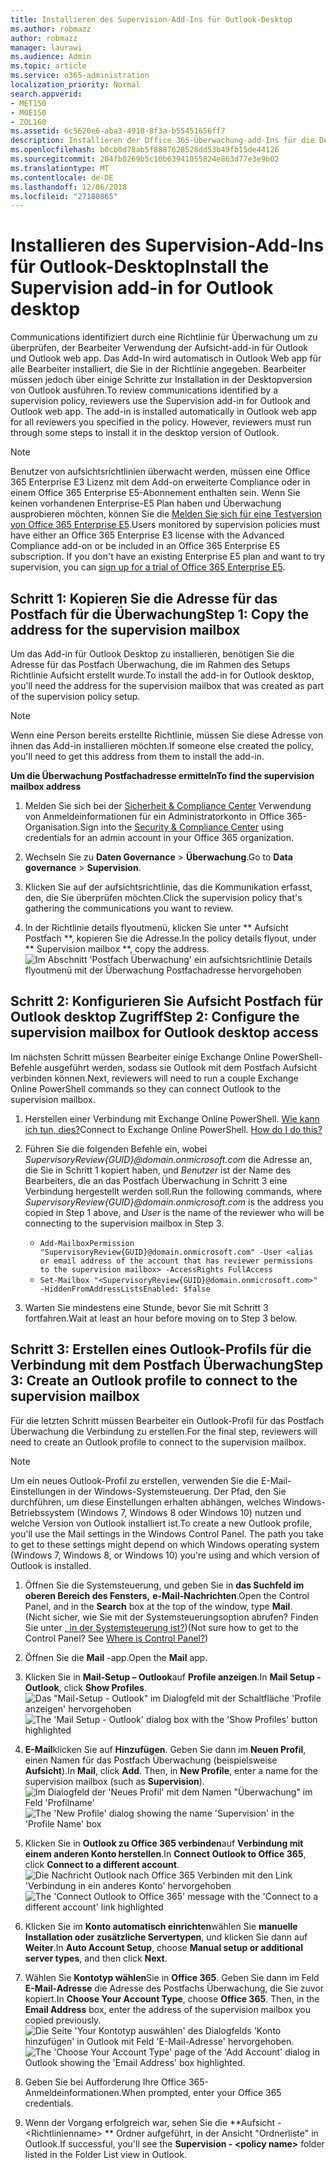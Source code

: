 ```yaml
---
title: Installieren des Supervision-Add-Ins für Outlook-Desktop
ms.author: robmazz
author: robmazz
manager: laurawi
ms.audience: Admin
ms.topic: article
ms.service: o365-administration
localization_priority: Normal
search.appverid:
- MET150
- MOE150
- ZOL160
ms.assetid: 6c5620e6-aba3-4910-8f3a-b55451656ff7
description: Installieren der Office 365-Überwachung-add-Ins für die Desktopversion von Outlook
ms.openlocfilehash: b0cb0d78ab5f8887628528dd53b49fb15de44126
ms.sourcegitcommit: 204fb0269b5c10b63941055824e863d77e3e9b02
ms.translationtype: MT
ms.contentlocale: de-DE
ms.lasthandoff: 12/06/2018
ms.locfileid: "27180865"
---
```

# <a name="install-the-supervision-add-in-for-outlook-desktop"></a><span data-ttu-id="a63f7-103">Installieren des Supervision-Add-Ins für Outlook-Desktop</span><span class="sxs-lookup"><span data-stu-id="a63f7-103">Install the Supervision add-in for Outlook desktop</span></span>

<span data-ttu-id="a63f7-p101">Communications identifiziert durch eine Richtlinie für Überwachung um zu überprüfen, der Bearbeiter Verwendung der Aufsicht-add-in für Outlook und Outlook web app. Das Add-In wird automatisch in Outlook Web app für alle Bearbeiter installiert, die Sie in der Richtlinie angegeben. Bearbeiter müssen jedoch über einige Schritte zur Installation in der Desktopversion von Outlook ausführen.</span><span class="sxs-lookup"><span data-stu-id="a63f7-p101">To review communications identified by a supervision policy, reviewers use the Supervision add-in for Outlook and Outlook web app. The add-in is installed automatically in Outlook web app for all reviewers you specified in the policy. However, reviewers must run through some steps to install it in the desktop version of Outlook.</span></span>
  
> [!NOTE]
> <span data-ttu-id="a63f7-p102">Benutzer von aufsichtsrichtlinien überwacht werden, müssen eine Office 365 Enterprise E3 Lizenz mit dem Add-on erweiterte Compliance oder in einem Office 365 Enterprise E5-Abonnement enthalten sein. Wenn Sie keinen vorhandenen Enterprise-E5 Plan haben und Überwachung ausprobieren möchten, können Sie die [Melden Sie sich für eine Testversion von Office 365 Enterprise E5](https://go.microsoft.com/fwlink/p/?LinkID=698279).</span><span class="sxs-lookup"><span data-stu-id="a63f7-p102">Users monitored by supervision policies must have either an Office 365 Enterprise E3 license with the Advanced Compliance add-on or be included in an Office 365 Enterprise E5 subscription. If you don't have an existing Enterprise E5 plan and want to try supervision, you can [sign up for a trial of Office 365 Enterprise E5](https://go.microsoft.com/fwlink/p/?LinkID=698279).</span></span>
  
## <a name="step-1-copy-the-address-for-the-supervision-mailbox"></a><span data-ttu-id="a63f7-109">Schritt 1: Kopieren Sie die Adresse für das Postfach für die Überwachung</span><span class="sxs-lookup"><span data-stu-id="a63f7-109">Step 1: Copy the address for the supervision mailbox</span></span>

<span data-ttu-id="a63f7-110">Um das Add-in für Outlook Desktop zu installieren, benötigen Sie die Adresse für das Postfach Überwachung, die im Rahmen des Setups Richtlinie Aufsicht erstellt wurde.</span><span class="sxs-lookup"><span data-stu-id="a63f7-110">To install the add-in for Outlook desktop, you'll need the address for the supervision mailbox that was created as part of the supervision policy setup.</span></span>
  
> [!NOTE]
> <span data-ttu-id="a63f7-111">Wenn eine Person bereits erstellte Richtlinie, müssen Sie diese Adresse von ihnen das Add-in installieren möchten.</span><span class="sxs-lookup"><span data-stu-id="a63f7-111">If someone else created the policy, you'll need to get this address from them to install the add-in.</span></span>
 
 <span data-ttu-id="a63f7-112">**Um die Überwachung Postfachadresse ermitteln**</span><span class="sxs-lookup"><span data-stu-id="a63f7-112">**To find the supervision mailbox address**</span></span>
  
1. <span data-ttu-id="a63f7-113">Melden Sie sich bei der [Sicherheit &amp; Compliance Center](https://protection.office.com) Verwendung von Anmeldeinformationen für ein Administratorkonto in Office 365-Organisation.</span><span class="sxs-lookup"><span data-stu-id="a63f7-113">Sign into the [Security &amp; Compliance Center](https://protection.office.com) using credentials for an admin account in your Office 365 organization.</span></span>
    
2. <span data-ttu-id="a63f7-114">Wechseln Sie zu **Daten Governance** \> **Überwachung**.</span><span class="sxs-lookup"><span data-stu-id="a63f7-114">Go to **Data governance** \> **Supervision**.</span></span>
    
3. <span data-ttu-id="a63f7-115">Klicken Sie auf der aufsichtsrichtlinie, das die Kommunikation erfasst, den, die Sie überprüfen möchten.</span><span class="sxs-lookup"><span data-stu-id="a63f7-115">Click the supervision policy that's gathering the communications you want to review.</span></span>
    
4. <span data-ttu-id="a63f7-116">In der Richtlinie details flyoutmenü, klicken Sie unter \*\* Aufsicht Postfach \*\*, kopieren Sie die Adresse.</span><span class="sxs-lookup"><span data-stu-id="a63f7-116">In the policy details flyout, under \*\* Supervision mailbox \*\*, copy the address.</span></span><br/>![Im Abschnitt 'Postfach Überwachung' ein aufsichtsrichtlinie Details flyoutmenü mit der Überwachung Postfachadresse hervorgehoben](media/71779d0e-4f01-4dd3-8234-5f9c30eeb067.jpg)
  
## <a name="step-2-configure-the-supervision-mailbox-for-outlook-desktop-access"></a><span data-ttu-id="a63f7-118">Schritt 2: Konfigurieren Sie Aufsicht Postfach für Outlook desktop Zugriff</span><span class="sxs-lookup"><span data-stu-id="a63f7-118">Step 2: Configure the supervision mailbox for Outlook desktop access</span></span>

<span data-ttu-id="a63f7-119">Im nächsten Schritt müssen Bearbeiter einige Exchange Online PowerShell-Befehle ausgeführt werden, sodass sie Outlook mit dem Postfach Aufsicht verbinden können.</span><span class="sxs-lookup"><span data-stu-id="a63f7-119">Next, reviewers will need to run a couple Exchange Online PowerShell commands so they can connect Outlook to the supervision mailbox.</span></span>
  
1. <span data-ttu-id="a63f7-p103">Herstellen einer Verbindung mit Exchange Online PowerShell. [Wie kann ich tun, dies?](https://docs.microsoft.com/powershell/exchange/exchange-online/connect-to-exchange-online-powershell/connect-to-exchange-online-powershell)</span><span class="sxs-lookup"><span data-stu-id="a63f7-p103">Connect to Exchange Online PowerShell. [How do I do this?](https://docs.microsoft.com/powershell/exchange/exchange-online/connect-to-exchange-online-powershell/connect-to-exchange-online-powershell)</span></span>
    
2. <span data-ttu-id="a63f7-122">Führen Sie die folgenden Befehle ein, wobei *SupervisoryReview{GUID}@domain.onmicrosoft.com* die Adresse an, die Sie in Schritt 1 kopiert haben, und *Benutzer* ist der Name des Bearbeiters, die an das Postfach Überwachung in Schritt 3 eine Verbindung hergestellt werden soll.</span><span class="sxs-lookup"><span data-stu-id="a63f7-122">Run the following commands, where  *SupervisoryReview{GUID}@domain.onmicrosoft.com*  is the address you copied in Step 1 above, and  *User*  is the name of the reviewer who will be connecting to the supervision mailbox in Step 3.</span></span>
    - ```Add-MailboxPermission "SupervisoryReview{GUID}@domain.onmicrosoft.com" -User <alias or email address of the account that has reviewer permissions to the supervision mailbox> -AccessRights FullAccess```<br/>
    - ```Set-Mailbox "<SupervisoryReview{GUID}@domain.onmicrosoft.com>" -HiddenFromAddressListsEnabled: $false```
    
3. <span data-ttu-id="a63f7-123">Warten Sie mindestens eine Stunde, bevor Sie mit Schritt 3 fortfahren.</span><span class="sxs-lookup"><span data-stu-id="a63f7-123">Wait at least an hour before moving on to Step 3 below.</span></span>
    
## <a name="step-3-create-an-outlook-profile-to-connect-to-the-supervision-mailbox"></a><span data-ttu-id="a63f7-124">Schritt 3: Erstellen eines Outlook-Profils für die Verbindung mit dem Postfach Überwachung</span><span class="sxs-lookup"><span data-stu-id="a63f7-124">Step 3: Create an Outlook profile to connect to the supervision mailbox</span></span>

<span data-ttu-id="a63f7-125">Für die letzten Schritt müssen Bearbeiter ein Outlook-Profil für das Postfach Überwachung die Verbindung zu erstellen.</span><span class="sxs-lookup"><span data-stu-id="a63f7-125">For the final step, reviewers will need to create an Outlook profile to connect to the supervision mailbox.</span></span>
 
> [!NOTE]
> <span data-ttu-id="a63f7-p104">Um ein neues Outlook-Profil zu erstellen, verwenden Sie die E-Mail-Einstellungen in der Windows-Systemsteuerung. Der Pfad, den Sie durchführen, um diese Einstellungen erhalten abhängen, welches Windows-Betriebssystem (Windows 7, Windows 8 oder Windows 10) nutzen und welche Version von Outlook installiert ist.</span><span class="sxs-lookup"><span data-stu-id="a63f7-p104">To create a new Outlook profile, you'll use the Mail settings in the Windows Control Panel. The path you take to get to these settings might depend on which Windows operating system (Windows 7, Windows 8, or Windows 10) you're using and which version of Outlook is installed.</span></span>
  
1. <span data-ttu-id="a63f7-128">Öffnen Sie die Systemsteuerung, und geben Sie in **das Suchfeld im oberen Bereich des Fensters,** **e-Mail-Nachrichten**.</span><span class="sxs-lookup"><span data-stu-id="a63f7-128">Open the Control Panel, and in the **Search** box at the top of the window, type **Mail**.</span></span><br/><span data-ttu-id="a63f7-p105">(Nicht sicher, wie Sie mit der Systemsteuerungsoption abrufen? Finden Sie unter [, in der Systemsteuerung ist?](https://support.microsoft.com/help/13764/windows-where-is-control-panel))</span><span class="sxs-lookup"><span data-stu-id="a63f7-p105">(Not sure how to get to the Control Panel? See [Where is Control Panel?](https://support.microsoft.com/help/13764/windows-where-is-control-panel))</span></span>
  
2. <span data-ttu-id="a63f7-131">Öffnen Sie die **Mail** -app.</span><span class="sxs-lookup"><span data-stu-id="a63f7-131">Open the **Mail** app.</span></span>
    
3. <span data-ttu-id="a63f7-132">Klicken Sie in **Mail-Setup – Outlook**auf **Profile anzeigen**.</span><span class="sxs-lookup"><span data-stu-id="a63f7-132">In **Mail Setup - Outlook**, click **Show Profiles**.</span></span><br/><span data-ttu-id="a63f7-133">![Das "Mail-Setup - Outlook" im Dialogfeld mit der Schaltfläche 'Profile anzeigen' hervorgehoben](media/28b5dae9-d10c-4f2b-926a-294c857d555c.jpg)</span><span class="sxs-lookup"><span data-stu-id="a63f7-133">![The 'Mail Setup - Outlook' dialog box with the 'Show Profiles' button highlighted](media/28b5dae9-d10c-4f2b-926a-294c857d555c.jpg)</span></span>
  
4. <span data-ttu-id="a63f7-p106">**E-Mail**klicken Sie auf **Hinzufügen**. Geben Sie dann im **Neuen Profil**, einen Namen für das Postfach Überwachung (beispielsweise **Aufsicht**).</span><span class="sxs-lookup"><span data-stu-id="a63f7-p106">In **Mail**, click **Add**. Then, in **New Profile**, enter a name for the supervision mailbox (such as **Supervision**).</span></span><br/><span data-ttu-id="a63f7-136">![Im Dialogfeld der 'Neues Profil' mit dem Namen "Überwachung" im Feld 'Profilname'](media/d02ae181-b541-4ec6-8f51-698f30033204.jpg)</span><span class="sxs-lookup"><span data-stu-id="a63f7-136">![The 'New Profile' dialog showing the name 'Supervision' in the 'Profile Name' box](media/d02ae181-b541-4ec6-8f51-698f30033204.jpg)</span></span>
  
5. <span data-ttu-id="a63f7-137">Klicken Sie in **Outlook zu Office 365 verbinden**auf **Verbindung mit einem anderen Konto herstellen**.</span><span class="sxs-lookup"><span data-stu-id="a63f7-137">In **Connect Outlook to Office 365**, click **Connect to a different account**.</span></span><br/><span data-ttu-id="a63f7-138">![Die Nachricht Outlook nach Office 365 Verbinden mit den Link 'Verbindung in ein anderes Konto' hervorgehoben](media/fac49ff8-a7f0-4e82-a271-9ec045a95de1.jpg)</span><span class="sxs-lookup"><span data-stu-id="a63f7-138">![The 'Connect Outlook to Office 365' message with the 'Connect to a different account' link highlighted](media/fac49ff8-a7f0-4e82-a271-9ec045a95de1.jpg)</span></span>
  
6. <span data-ttu-id="a63f7-139">Klicken Sie im **Konto automatisch einrichten**wählen Sie **manuelle Installation oder zusätzliche Servertypen**, und klicken Sie dann auf **Weiter**.</span><span class="sxs-lookup"><span data-stu-id="a63f7-139">In **Auto Account Setup**, choose **Manual setup or additional server types**, and then click **Next**.</span></span>
    
7. <span data-ttu-id="a63f7-p107">Wählen Sie **Kontotyp wählen**Sie in **Office 365**. Geben Sie dann im Feld **E-Mail-Adresse** die Adresse des Postfachs Überwachung, die Sie zuvor kopiert.</span><span class="sxs-lookup"><span data-stu-id="a63f7-p107">In **Choose Your Account Type**, choose **Office 365**. Then, in the **Email Address** box, enter the address of the supervision mailbox you copied previously.</span></span><br/><span data-ttu-id="a63f7-142">![Die Seite 'Your Kontotyp auswählen' des Dialogfelds 'Konto hinzufügen' in Outlook mit Feld 'E-Mail-Adresse' hervorgehoben.](media/4f601236-9f69-4cf6-a58c-0b91204aa8cb.jpg)</span><span class="sxs-lookup"><span data-stu-id="a63f7-142">![The 'Choose Your Account Type' page of the 'Add Account' dialog in Outlook showing the 'Email Address' box highlighted.](media/4f601236-9f69-4cf6-a58c-0b91204aa8cb.jpg)</span></span>
  
8. <span data-ttu-id="a63f7-143">Geben Sie bei Aufforderung Ihre Office 365-Anmeldeinformationen.</span><span class="sxs-lookup"><span data-stu-id="a63f7-143">When prompted, enter your Office 365 credentials.</span></span>
    
9. <span data-ttu-id="a63f7-144">Wenn der Vorgang erfolgreich war, sehen Sie die \*\*Aufsicht - \<Richtlinienname\> \*\* Ordner aufgeführt, in der Ansicht "Ordnerliste" in Outlook.</span><span class="sxs-lookup"><span data-stu-id="a63f7-144">If successful, you'll see the **Supervision - \<policy name\>** folder listed in the Folder List view in Outlook.</span></span>